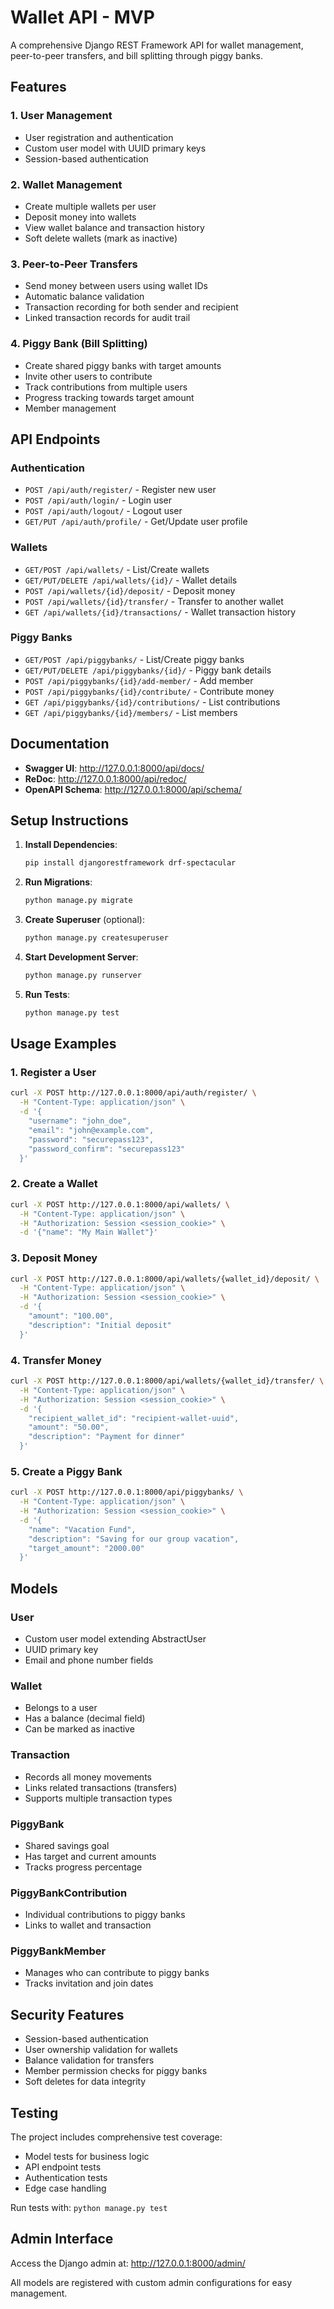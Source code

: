 # Wallet API - MVP

A comprehensive Django REST Framework API for wallet management, peer-to-peer transfers, and bill splitting through piggy banks.

## Features

### 1. User Management
- User registration and authentication
- Custom user model with UUID primary keys
- Session-based authentication

### 2. Wallet Management
- Create multiple wallets per user
- Deposit money into wallets
- View wallet balance and transaction history
- Soft delete wallets (mark as inactive)

### 3. Peer-to-Peer Transfers
- Send money between users using wallet IDs
- Automatic balance validation
- Transaction recording for both sender and recipient
- Linked transaction records for audit trail

### 4. Piggy Bank (Bill Splitting)
- Create shared piggy banks with target amounts
- Invite other users to contribute
- Track contributions from multiple users
- Progress tracking towards target amount
- Member management

## API Endpoints

### Authentication
- `POST /api/auth/register/` - Register new user
- `POST /api/auth/login/` - Login user
- `POST /api/auth/logout/` - Logout user
- `GET/PUT /api/auth/profile/` - Get/Update user profile

### Wallets
- `GET/POST /api/wallets/` - List/Create wallets
- `GET/PUT/DELETE /api/wallets/{id}/` - Wallet details
- `POST /api/wallets/{id}/deposit/` - Deposit money
- `POST /api/wallets/{id}/transfer/` - Transfer to another wallet
- `GET /api/wallets/{id}/transactions/` - Wallet transaction history

### Piggy Banks
- `GET/POST /api/piggybanks/` - List/Create piggy banks
- `GET/PUT/DELETE /api/piggybanks/{id}/` - Piggy bank details
- `POST /api/piggybanks/{id}/add-member/` - Add member
- `POST /api/piggybanks/{id}/contribute/` - Contribute money
- `GET /api/piggybanks/{id}/contributions/` - List contributions
- `GET /api/piggybanks/{id}/members/` - List members

## Documentation

- **Swagger UI**: http://127.0.0.1:8000/api/docs/
- **ReDoc**: http://127.0.0.1:8000/api/redoc/
- **OpenAPI Schema**: http://127.0.0.1:8000/api/schema/

## Setup Instructions

1. **Install Dependencies**:
   ```bash
   pip install djangorestframework drf-spectacular
   ```

2. **Run Migrations**:
   ```bash
   python manage.py migrate
   ```

3. **Create Superuser** (optional):
   ```bash
   python manage.py createsuperuser
   ```

4. **Start Development Server**:
   ```bash
   python manage.py runserver
   ```

5. **Run Tests**:
   ```bash
   python manage.py test
   ```

## Usage Examples

### 1. Register a User
```bash
curl -X POST http://127.0.0.1:8000/api/auth/register/ \
  -H "Content-Type: application/json" \
  -d '{
    "username": "john_doe",
    "email": "john@example.com",
    "password": "securepass123",
    "password_confirm": "securepass123"
  }'
```

### 2. Create a Wallet
```bash
curl -X POST http://127.0.0.1:8000/api/wallets/ \
  -H "Content-Type: application/json" \
  -H "Authorization: Session <session_cookie>" \
  -d '{"name": "My Main Wallet"}'
```

### 3. Deposit Money
```bash
curl -X POST http://127.0.0.1:8000/api/wallets/{wallet_id}/deposit/ \
  -H "Content-Type: application/json" \
  -H "Authorization: Session <session_cookie>" \
  -d '{
    "amount": "100.00",
    "description": "Initial deposit"
  }'
```

### 4. Transfer Money
```bash
curl -X POST http://127.0.0.1:8000/api/wallets/{wallet_id}/transfer/ \
  -H "Content-Type: application/json" \
  -H "Authorization: Session <session_cookie>" \
  -d '{
    "recipient_wallet_id": "recipient-wallet-uuid",
    "amount": "50.00",
    "description": "Payment for dinner"
  }'
```

### 5. Create a Piggy Bank
```bash
curl -X POST http://127.0.0.1:8000/api/piggybanks/ \
  -H "Content-Type: application/json" \
  -H "Authorization: Session <session_cookie>" \
  -d '{
    "name": "Vacation Fund",
    "description": "Saving for our group vacation",
    "target_amount": "2000.00"
  }'
```

## Models

### User
- Custom user model extending AbstractUser
- UUID primary key
- Email and phone number fields

### Wallet
- Belongs to a user
- Has a balance (decimal field)
- Can be marked as inactive

### Transaction
- Records all money movements
- Links related transactions (transfers)
- Supports multiple transaction types

### PiggyBank
- Shared savings goal
- Has target and current amounts
- Tracks progress percentage

### PiggyBankContribution
- Individual contributions to piggy banks
- Links to wallet and transaction

### PiggyBankMember
- Manages who can contribute to piggy banks
- Tracks invitation and join dates

## Security Features

- Session-based authentication
- User ownership validation for wallets
- Balance validation for transfers
- Member permission checks for piggy banks
- Soft deletes for data integrity

## Testing

The project includes comprehensive test coverage:
- Model tests for business logic
- API endpoint tests
- Authentication tests
- Edge case handling

Run tests with: `python manage.py test`

## Admin Interface

Access the Django admin at: http://127.0.0.1:8000/admin/

All models are registered with custom admin configurations for easy management.
